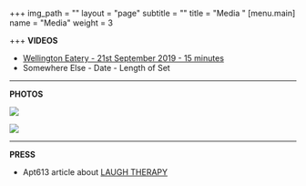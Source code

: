 +++
img_path = ""
layout = "page"
subtitle = ""
title = "Media "
[menu.main]
name = "Media"
weight = 3

+++
**VIDEOS**

* [Wellington Eatery - 21st September 2019 - 15 minutes ](https://www.youtube.com/ "Wellinton Eatery")
* Somewhere Else - Date - Length of Set

***

**PHOTOS**

![](/images/portrait.jpg)

![](/images/CapitalComedy_Pub101_137.jpg)

***

**PRESS**

* Apt613 article about [LAUGH THERAPY](https://apt613.ca/laugh-therapy/ "LT apt613 ")